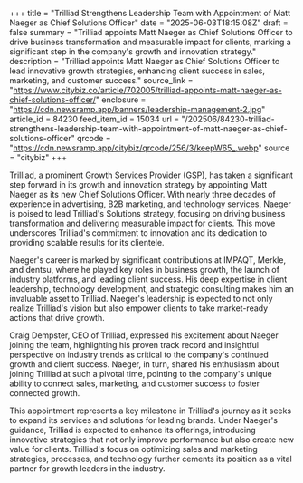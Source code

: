 +++
title = "Trilliad Strengthens Leadership Team with Appointment of Matt Naeger as Chief Solutions Officer"
date = "2025-06-03T18:15:08Z"
draft = false
summary = "Trilliad appoints Matt Naeger as Chief Solutions Officer to drive business transformation and measurable impact for clients, marking a significant step in the company's growth and innovation strategy."
description = "Trilliad appoints Matt Naeger as Chief Solutions Officer to lead innovative growth strategies, enhancing client success in sales, marketing, and customer success."
source_link = "https://www.citybiz.co/article/702005/trilliad-appoints-matt-naeger-as-chief-solutions-officer/"
enclosure = "https://cdn.newsramp.app/banners/leadership-management-2.jpg"
article_id = 84230
feed_item_id = 15034
url = "/202506/84230-trilliad-strengthens-leadership-team-with-appointment-of-matt-naeger-as-chief-solutions-officer"
qrcode = "https://cdn.newsramp.app/citybiz/qrcode/256/3/keepW65_.webp"
source = "citybiz"
+++

<p>Trilliad, a prominent Growth Services Provider (GSP), has taken a significant step forward in its growth and innovation strategy by appointing Matt Naeger as its new Chief Solutions Officer. With nearly three decades of experience in advertising, B2B marketing, and technology services, Naeger is poised to lead Trilliad's Solutions strategy, focusing on driving business transformation and delivering measurable impact for clients. This move underscores Trilliad's commitment to innovation and its dedication to providing scalable results for its clientele.</p><p>Naeger's career is marked by significant contributions at IMPAQT, Merkle, and dentsu, where he played key roles in business growth, the launch of industry platforms, and leading client success. His deep expertise in client leadership, technology development, and strategic consulting makes him an invaluable asset to Trilliad. Naeger's leadership is expected to not only realize Trilliad's vision but also empower clients to take market-ready actions that drive growth.</p><p>Craig Dempster, CEO of Trilliad, expressed his excitement about Naeger joining the team, highlighting his proven track record and insightful perspective on industry trends as critical to the company's continued growth and client success. Naeger, in turn, shared his enthusiasm about joining Trilliad at such a pivotal time, pointing to the company's unique ability to connect sales, marketing, and customer success to foster connected growth.</p><p>This appointment represents a key milestone in Trilliad's journey as it seeks to expand its services and solutions for leading brands. Under Naeger's guidance, Trilliad is expected to enhance its offerings, introducing innovative strategies that not only improve performance but also create new value for clients. Trilliad's focus on optimizing sales and marketing strategies, processes, and technology further cements its position as a vital partner for growth leaders in the industry.</p>